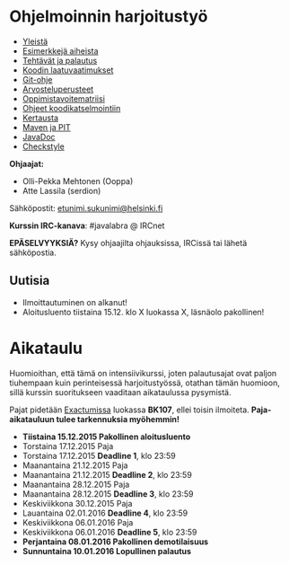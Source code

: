 # Ohjelmoinnin harjoitustyö
* [Yleistä](ohjeet/Yleistä.md)
* [Esimerkkejä aiheista](ohjeet/Esimerkkejä-aiheista.md)
* [Tehtävät ja palautus](ohjeet/Tehtävät-ja-palautus.md)
* [Koodin laatuvaatimukset](ohjeet/Koodin-laatuvaatimukset.md)
* [Git-ohje](ohjeet/Git-ohje.md)
* [Arvosteluperusteet](ohjeet/Arvosteluperusteet.md)
* [Oppimistavoitematriisi](http://www.cs.helsinki.fi/courses/58160/matriisi)
* [Ohjeet koodikatselmointiin](ohjeet/Koodikatselmointi.md)
* [Kertausta](ohjeet/Kertausta.md)
* [Maven ja PIT](ohjeet/Maven-ja-PIT.md)
* [JavaDoc](ohjeet/JavaDoc.md)
* [Checkstyle](ohjeet/Checkstyle.md)

**Ohjaajat:**
* Olli-Pekka Mehtonen (Ooppa)
* Atte Lassila (serdion)


Sähköpostit: etunimi.sukunimi@helsinki.fi

**Kurssin IRC-kanava**:
\#javalabra @ IRCnet

**EPÄSELVYYKSIÄ?** Kysy ohjaajilta ohjauksissa, IRCissä tai lähetä sähköpostia.

## Uutisia

* Ilmoittautuminen on alkanut!
* Aloitusluento tiistaina 15.12. klo X luokassa X, läsnäolo pakollinen!


# Aikataulu

Huomioithan, että tämä on intensiivikurssi, joten palautusajat ovat paljon tiuhempaan kuin perinteisessä harjoitustyössä, otathan tämän huomioon, sillä kurssin suoritukseen vaaditaan aikataulussa pysymistä.

Pajat pidetään [Exactumissa](http://www.helsinki.fi/teknos/opetustilat/kumpula/gh2b/default.htm) luokassa **BK107**, ellei toisin ilmoiteta. **Paja-aikatauluun tulee tarkennuksia myöhemmin!**

* **Tiistaina 15.12.2015 Pakollinen aloitusluento**
* Torstaina 17.12.2015 Paja
* Torstaina 17.12.2015 **Deadline 1**, klo 23:59
* Maanantaina 21.12.2015 Paja
* Maanantaina 21.12.2015 **Deadline 2**, klo 23:59
* Maanantaina 28.12.2015 Paja
* Maanantaina 28.12.2015 **Deadline 3**, klo 23:59
* Keskiviikkona 30.12.2015 Paja
* Lauantaina 02.01.2016 **Deadline 4**, klo 23:59
* Keskiviikkona 06.01.2016 Paja
* Keskiviikkona 06.01.2016 **Deadline 5**, klo 23:59
* **Perjantaina 08.01.2016 Pakollinen demotilaisuus**
* **Sunnuntaina 10.01.2016 Lopullinen palautus**
